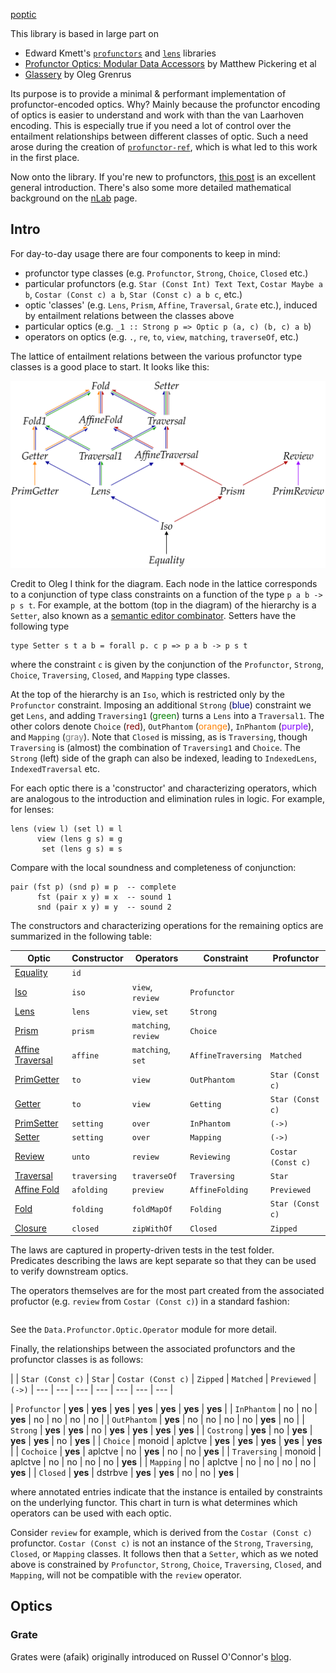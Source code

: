 [poptic](https://www.cs.ox.ac.uk/people/jeremy.gibbons/publications/poptics.pdf)

This library is based in large part on 

- Edward Kmett's [`profunctors`](http://hackage.haskell.org/package/profunctors) and [`lens`](http://hackage.haskell.org/package/lens) libraries
- [Profunctor Optics: Modular Data Accessors](https://arxiv.org/abs/1703.10857) by Matthew Pickering et al
- [Glassery](http://oleg.fi/gists/posts/2017-04-18-glassery.html) by Oleg Grenrus

Its purpose is to provide a minimal & performant implementation of profunctor-encoded optics. Why? 
Mainly because the profunctor encoding of optics is easier to understand and work with than the van Laarhoven encoding. 
This is especially true if you need a lot of control over the entailment relationships between different classes of optic.
Such a need arose during the creation of [`profunctor-ref`](https://github.com/cmk/profunctor-util/tree/master/profunctor-ref), which is what led to this work in the first place. 

Now onto the library. If you're new to profunctors, [this post](http://blog.sigfpe.com/2011/07/profunctors-in-haskell.html) is an excellent general introduction. 
There's also some more detailed mathematical background on the [nLab](https://ncatlab.org/nlab/show/profunctor) page.

## Intro

For day-to-day usage there are four components to keep in mind:

- profunctor type classes (e.g. `Profunctor`, `Strong`, `Choice`, `Closed` etc.)
- particular profunctors (e.g. `Star (Const Int) Text Text`, `Costar Maybe a b`, `Costar (Const c) a b`, `Star (Const c) a b c`, etc.)
- optic 'classes' (e.g. `Lens`, `Prism`, `Affine`, `Traversal`, `Grate` etc.), induced by entailment relations between the classes above
- particular optics (e.g. `_1 :: Strong p => Optic p (a, c) (b, c) a b`)
- operators on optics (e.g. `.`, `re`, `to`, `view`, `matching`, `traverseOf`, etc.)


The lattice of entailment relations between the various profunctor type classes is a good place to start. 
It looks like this:

<div class="text-center">
<img title="optics diagram" src="./optics-hierarchy.svg" />
</div>

Credit to Oleg I think for the diagram.
Each node in the lattice corresponds to a conjunction of type class constraints on a function of the type `p a b -> p s t`.
For example, at the bottom (top in the diagram) of the hierarchy is a `Setter`, also known as a [semantic editor combinator](http://conal.net/blog/posts/semantic-editor-combinators).
Setters have the following type 

```
type Setter s t a b = forall p. c p => p a b -> p s t
``` 

where the constraint `c` is given by the conjunction of the `Profunctor`, `Strong`, `Choice`, `Traversing`, `Closed`, and `Mapping` type classes.
 
At the top of the hierarchy is an `Iso`, which is restricted only by the `Profunctor` constraint.
Imposing an additional `Strong` (<span style="color:#000080">blue</span>) constraint we get `Lens`,
and adding `Traversing1` (<span style="color:#008000">green</span>) turns a `Lens` into a `Traversal1`.
The other colors denote `Choice` (<span style="color:#800000">red</span>),
`OutPhantom` (<span style="color:#ff8000">orange</span>),
`InPhantom` (<span style="color:#8000ff">purple</span>), and
`Mapping` (<span style="color:#808080">gray</span>). 
Note that `Closed` is missing, as is `Traversing`, though `Traversing` is (almost) the combination of `Traversing1` and `Choice`.
The `Strong` (left) side of the graph can also be indexed, leading to `IndexedLens`, `IndexedTraversal` etc. 


For each optic there is a 'constructor' and characterizing operators, which are analogous to the introduction and elimination rules in logic. 
For example, for lenses:

```
lens (view l) (set l) ≡ l
      view (lens g s) ≡ g
       set (lens g s) ≡ s
```

Compare with the local soundness and completeness of conjunction:

```
pair (fst p) (snd p) ≡ p  -- complete
      fst (pair x y) ≡ x  -- sound 1
      snd (pair x y) ≡ y  -- sound 2
```

The constructors and characterizing operations for the remaining optics are summarized in the following table:

| Optic | Constructor | Operators | Constraint | Profunctor |
| --- | --- | --- | --- | --- |
| [Equality](#equality)                 | `id`            |                      |                     |               |
| [Iso](#iso)                           | `iso`           | `view`, `review`     | `Profunctor`        |               |
| [Lens](#lens)                         | `lens`          | `view`, `set`        | `Strong`            |               |
| [Prism](#prism)                       | `prism`         | `matching`, `review` | `Choice`            |               |
| [Affine Traversal](#affine-traversal) | `affine`        | `matching`, `set`    | `AffineTraversing`  | `Matched`       |
| [PrimGetter](#getter)                 | `to`            | `view`               | `OutPhantom`        | `Star (Const c)` |
| [Getter](#getter)                     | `to`            | `view`               | `Getting`           | `Star (Const c)` |
| [PrimSetter](#setter)                 | `setting`       | `over`               | `InPhantom`         | `(->)`        |
| [Setter](#setter)                     | `setting`       | `over`               | `Mapping`           | `(->)`        |
| [Review](#review)                     | `unto`          | `review`             | `Reviewing`         | `Costar (Const c)`      |
| [Traversal](#traversal)               | `traversing`    | `traverseOf`         | `Traversing`        | `Star`        |
| [Affine Fold](#fold-and-affine-fold)  | `afolding`      | `preview`            | `AffineFolding`     | `Previewed`   |
| [Fold](#fold-and-affine-fold)         | `folding`       | `foldMapOf`          | `Folding`           | `Star (Const c)` |
| [Closure](#closure)                   | `closed`        | `zipWithOf`          | `Closed`            | `Zipped`      |

The laws are captured in property-driven tests in the test folder.  
Predicates describing the laws are kept separate so that they can be used to verify downstream optics.

The operators themselves are for the most part created from the associated profuctor (e.g. `review` from `Costar (Const c)`) in a standard fashion:

```

```

See the `Data.Profunctor.Optic.Operator` module for more detail. 



Finally, the relationships between the associated profunctors and the profunctor classes is as follows:

|                  | `Star (Const c)` | `Star` | `Costar (Const c)` | `Zipped` | `Matched` | `Previewed` |  `(->)` 
| --- | --- | --- | --- | --- | --- | --- |

| `Profunctor`      | **yes** | **yes** | **yes** | **yes** | **yes** | **yes** | **yes** |
| `InPhantom`       | no      | no      | **yes** | no      | no      | no      | no      |
| `OutPhantom`      | **yes** | no      | no      | no      | no      | **yes** | no      |
| `Strong`          | **yes** | **yes** | no      | **yes** | **yes** | **yes** | **yes** |
| `Costrong`        | **yes** | no      | **yes** | **yes** | **yes** | no      | **yes** |
| `Choice`          | monoid  | aplctve | **yes** | **yes** | **yes** | **yes** | **yes** |
| `Cochoice`        | **yes** | aplctve | no      | **yes** | no      | no      | **yes** | 
| `Traversing`      | monoid  | aplctve | no      | no      | no      | no      | **yes** |
| `Mapping`         | no      | aplctve | no      | no      | no      | no      | **yes** |
| `Closed`          | **yes** | dstrbve | **yes** | **yes** | no      | no      | **yes** |



where annotated entries indicate that the instance is entailed by constraints on the underlying functor. 
This chart in turn is what determines which operators can be used with each optic.

Consider `review` for example, which is derived from the `Costar (Const c)` profunctor. `Costar (Const c)` is not an instance of the `Strong`, `Traversing`, `Closed`, or `Mapping` classes. It follows then that a `Setter`, which as we noted above is constrained by `Profunctor`, `Strong`, `Choice`, `Traversing`, `Closed`, and `Mapping`, will not be compatible with the `review` operator.



## Optics


### Grate

Grates were (afaik) originally introduced on Russel O'Connor's [blog](https://r6research.livejournal.com/28050.html).
